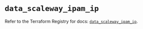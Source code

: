 # `data_scaleway_ipam_ip`

Refer to the Terraform Registry for docs: [`data_scaleway_ipam_ip`](https://registry.terraform.io/providers/scaleway/scaleway/2.57.0/docs/data-sources/ipam_ip).
